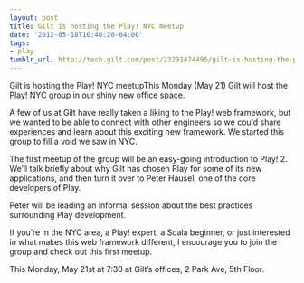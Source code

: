 ```yaml
---
layout: post
title: Gilt is hosting the Play! NYC meetup
date: '2012-05-18T10:46:20-04:00'
tags:
- play
tumblr_url: http://tech.gilt.com/post/23291474495/gilt-is-hosting-the-play-nyc-meetup
---
```

Gilt is hosting the Play! NYC meetupThis Monday (May 21) Gilt will host the Play! NYC group in our shiny new office space.

A few of us at Gilt have really taken a liking to the Play! web framework, but we wanted to be able to connect with other engineers so we could share experiences and learn about this exciting new framework. We started this group to fill a void we saw in NYC.

The first meetup of the group will be an easy-going introduction to Play! 2. We’ll talk briefly about why Gilt has chosen Play for some of its new applications, and then turn it over to Peter Hausel, one of the core developers of Play.

Peter will be leading an informal session about the best practices surrounding Play development.

If you’re in the NYC area, a Play! expert, a Scala beginner, or just interested in what makes this web framework different, I encourage you to join the group and check out this first meetup.

This Monday, May 21st at 7:30 at Gilt’s offices, 2 Park Ave, 5th Floor.
